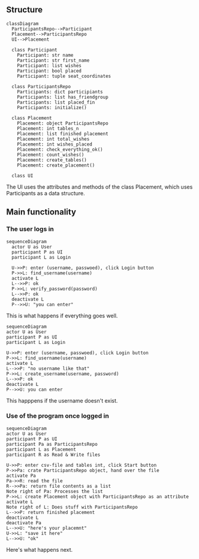 
## Structure

```mermaid
classDiagram
  ParticipantsRepo-->Participant
  Placement-->ParticipantsRepo
  UI-->Placement

  class Participant
    Participant: str name
    Participant: str first_name
    Participant: list wishes
    Participant: bool placed
    Participant: tuple seat_coordinates
    
  class ParticipantsRepo
    Participants: dict participiants
    Participants: list has_friendgroup
    Participants: list placed_fin
    Participants: initialize()
  
  class Placement
    Placement: object ParticipantsRepo
    Placement: int tables_n
    Placement: list finished placement
    Placement: int total_wishes
    Placement: int wishes_placed
    Placement: check_everything_ok()
    Placement: count_wishes()
    Placement: create_tables()
    Placement: create_placement()
    
  class UI
  ```
  The UI uses the attributes and methods of the class Placement, which uses Participants as a data structure.

## Main functionality
### The user logs in

```mermaid
sequenceDiagram
  actor U as User
  participant P as UI
  participant L as Login
  
  U->>P: enter (username, passwoed), click Login button
  P->>L: find_username(username)
  activate L
  L-->>P: ok
  P->>L: verify_password(password)
  L-->>P: ok
  deactivate L
  P-->>U: "you can enter"
  ```
  This is what happens if everything goes well.
  
  ```mermaid
sequenceDiagram
  actor U as User
  participant P as UI
  participant L as Login
  
  U->>P: enter (username, passwoed), click Login button
  P->>L: find_username(username)
  activate L
  L-->>P: "no username like that"
  P->>L: create_username(username, password)
  L-->>P: ok
  deactivate L
  P-->>U: you can enter
  ```
  This happpens if the username doesn't exist.
  
  ### Use of the program once logged in
  
  ```mermaid
  sequenceDiagram
  actor U as User
  participant P as UI
  participant Pa as ParticipantsRepo
  participant L as Placement
  participant R as Read & Write files

  U->>P: enter csv-file and tables int, click Start button
  P->>Pa: crate ParticipantsRepo object, hand over the file
  activate Pa
  Pa->>R: read the file
  R-->>Pa: return file contents as a list
  Note right of Pa: Processes the list
  P->>L: create Placement object with ParticipantsRepo as an attribute
  activate L
  Note right of L: Does stuff with ParticipantsRepo
  L-->>P: return finished placement
  deactivate L
  deactivate Pa
  L-->>U: "here's your placemnt"
  U->>L: "save it here"
  L-->>U: "ok"
```
  
  Here's what happens next.

